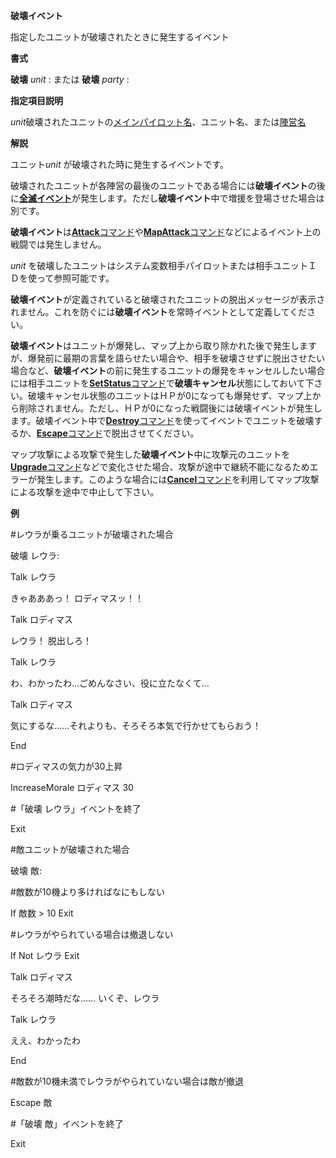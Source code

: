 **破壊イベント**

指定したユニットが破壊されたときに発生するイベント

**書式**

**破壊** *unit* : または **破壊** *party* :

**指定項目説明**

*unit*破壊されたユニットの[メインパイロット名](メインパイロット名.md)、ユニット名、または[陣営名](陣営名.md)

**解説**

ユニット*unit* が破壊された時に発生するイベントです。

破壊されたユニットが各陣営の最後のユニットである場合には**破壊イベント**の後に[**全滅イベント**](全滅イベント.md)が発生します。ただし**破壊イベント**中で増援を登場させた場合は別です。

**破壊イベント**は[**Attack**コマンド](Attackコマンド.md)や[**MapAttack**コマンド](MapAttackコマンド.md)などによるイベント上の戦闘では発生しません。

*unit* を破壊したユニットはシステム変数相手パイロットまたは相手ユニットＩＤを使って参照可能です。

**破壊イベント**が定義されていると破壊されたユニットの脱出メッセージが表示されません。これを防ぐには**破壊イベント**を常時イベントとして定義してください。

**破壊イベント**はユニットが爆発し、マップ上から取り除かれた後で発生しますが、爆発前に最期の言葉を語らせたい場合や、相手を破壊させずに脱出させたい場合など、**破壊イベント**の前に発生するユニットの爆発をキャンセルしたい場合には相手ユニットを[**SetStatus**コマンド](SetStatusコマンド.md)で**破壊キャンセル**状態にしておいて下さい。破壊キャンセル状態のユニットはＨＰが0になっても爆発せず、マップ上から削除されません。ただし、ＨＰが0になった戦闘後には破壊イベントが発生します。破壊イベント中で[**Destroy**コマンド](Destroyコマンド.md)を使ってイベントでユニットを破壊するか、[**Escape**コマンド](Escapeコマンド.md)で脱出させてください。

マップ攻撃による攻撃で発生した**破壊イベント**中に攻撃元のユニットを[**Upgrade**コマンド](Upgradeコマンド.md)などで変化させた場合、攻撃が途中で継続不能になるためエラーが発生します。このような場合には[**Cancel**コマンド](Cancelコマンド.md)を利用してマップ攻撃による攻撃を途中で中止して下さい。

**例**

#レウラが乗るユニットが破壊された場合

破壊 レウラ:

Talk レウラ

きゃあああっ！ ロディマスッ！！

Talk ロディマス

レウラ！ 脱出しろ！

Talk レウラ

わ、わかったわ…ごめんなさい、役に立たなくて…

Talk ロディマス

気にするな……それよりも、そろそろ本気で行かせてもらおう！

End

#ロディマスの気力が30上昇

IncreaseMorale ロディマス 30

#「破壊 レウラ」イベントを終了

Exit

#敵ユニットが破壊された場合

破壊 敵:

#敵数が10機より多ければなにもしない

If 敵数 &gt; 10 Exit

#レウラがやられている場合は撤退しない

If Not レウラ Exit

Talk ロディマス

そろそろ潮時だな…… いくぞ、レウラ

Talk レウラ

ええ、わかったわ

End

#敵数が10機未満でレウラがやられていない場合は敵が撤退

Escape 敵

#「破壊 敵」イベントを終了

Exit
